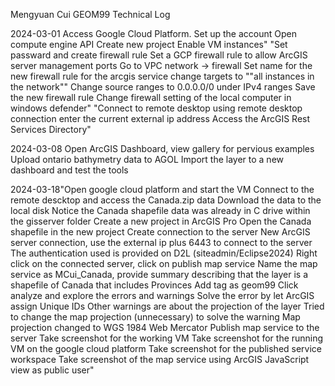 Mengyuan Cui
GEOM99 Technical Log

2024-03-01
 Access Google Cloud Platform. 
 Set up the account 
 Open compute engine API 
 Create new project
 Enable VM instances"
 "Set passward and create firewall rule 
 Set a GCP firewall rule to allow ArcGIS server management ports
 Go to VPC network -> firewall
 Set name for the new firewall rule for the arcgis service
 change targets to ""all instances in the network""
 Change source ranges to 0.0.0.0/0 under IPv4 ranges
 Save the new firewall rule
 Change firewall setting of the local computer in windows defender"
 "Connect to remote desktop using remote desktop connection
 enter the current external ip address 
 Access the ArcGIS Rest Services Directory"

2024-03-08
 Open ArcGIS Dashboard, view gallery for pervious examples
 Upload ontario bathymetry data to AGOL 
 Import the layer to a new dashboard and test the tools

2024-03-18"Open google cloud platform and start the VM
 Connect to the remote descktop and access the Canada.zip data
 Download the data to the local disk
 Notice the Canada shapefile data was already in C drive within the gisserver folder
 Create a new project in ArcGIS Pro
 Open the Canada shapefile in the new project
 Create connection to the server 
 New ArcGIS server connection, use the external ip plus 6443 to connect to the server
 The authentication used is provided on D2L (siteadmin/Eclipse2024)
 Right click on the connected server, click on publish map service
 Name the map service as MCui_Canada, provide summary describing that the layer is a shapefile of Canada that includes Provinces 
 Add tag as geom99
 Click analyze and explore the errors and warnings
 Solve the error by let ArcGIS assign Unique IDs 
 Other warnings are about the projection of the layer 
 Tried to change the map projection (unnecessary) to solve the warning 
 Map projection changed to WGS 1984 Web Mercator 
 Publish map service to the server 
 Take screenshot for the working VM
 Take screenshot for the running VM on the google cloud platform
 Take screenshot for the published service workspace
 Take screenshot of the map service using ArcGIS JavaScript view as public user"
